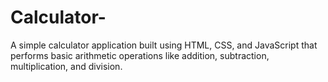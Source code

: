 # Calculator-
A simple calculator application built using HTML, CSS, and JavaScript that performs basic arithmetic operations like addition, subtraction, multiplication, and division.
